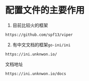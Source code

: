 # 配置文件的主要作用

1. 目前比较火的框架

```
https://github.com/spf13/viper
```

2. 有中文文档的框架`go-ini/ini`

```
https://ini.unknwon.io/
```

文档地址

```
https://ini.unknwon.io/docs
```

